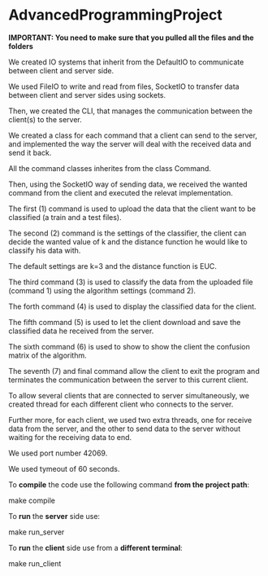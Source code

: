 # AdvancedProgrammingProject
**IMPORTANT: You need to make sure that you pulled all the files and the folders**

We created IO systems that inherit from the DefaultIO to communicate between client and server side.

We used FileIO to write and read from files, SocketIO to transfer data between client and server sides using sockets.

Then, we created the CLI, that manages the communication between the client(s) to the server.

We created a class for each command that a client can send to the server, and implemented the way the server will deal with the received data and send it back.

All the command classes inherites from the class Command.

Then, using the SocketIO way of sending data, we received the wanted command from the client and executed the relevat implementation.

The first (1) command is used to upload the data that the client want to be classified (a train and a test files).

The second (2) command is the settings of the classifier, the client can decide the wanted value of k and the distance function he would like to classify his data with.

The default settings are k=3 and the distance function is EUC.

The third command (3) is used to classify the data from the uploaded file (command 1) using the algorithm settings (command 2).

The forth command (4) is used to display the classified data for the client.

The fifth command (5) is used to let the client download and save the classified data he received from the server.

The sixth command (6) is used to show to show the client the confusion matrix of the algorithm.

The seventh (7) and final command allow the client to exit the program and terminates the communication between the server to this current client.

To allow several clients that are connected to server simultaneously, we created thread for each different client who connects to the server.

Further more, for each client, we used two extra threads, one for receive data from the server, and the other to send data to the server without waiting for the receiving data to end.

We used port number 42069.

We used tymeout of 60 seconds.

To **compile** the code use the following command **from the project path**:

make compile

To **run** the **server** side use:

make run_server

To **run** the **client** side use from a **different terminal**:

make run_client


